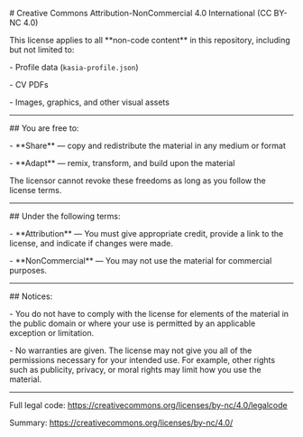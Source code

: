 \# Creative Commons Attribution-NonCommercial 4.0 International (CC BY-NC 4.0)



This license applies to all \*\*non-code content\*\* in this repository, including but not limited to:  

\- Profile data (`kasia-profile.json`)  

\- CV PDFs  

\- Images, graphics, and other visual assets  



---



\## You are free to:

\- \*\*Share\*\* — copy and redistribute the material in any medium or format  

\- \*\*Adapt\*\* — remix, transform, and build upon the material  



The licensor cannot revoke these freedoms as long as you follow the license terms.



---



\## Under the following terms:

\- \*\*Attribution\*\* — You must give appropriate credit, provide a link to the license, and indicate if changes were made.  

\- \*\*NonCommercial\*\* — You may not use the material for commercial purposes.  



---



\## Notices:

\- You do not have to comply with the license for elements of the material in the public domain or where your use is permitted by an applicable exception or limitation.  

\- No warranties are given. The license may not give you all of the permissions necessary for your intended use. For example, other rights such as publicity, privacy, or moral rights may limit how you use the material.  



---



Full legal code: https://creativecommons.org/licenses/by-nc/4.0/legalcode  

Summary: https://creativecommons.org/licenses/by-nc/4.0/




